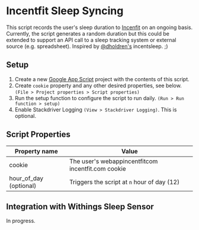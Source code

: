 # Incentfit Sleep Syncing

This script records the user's sleep duration to [Incenfit](https://incentfit.com) on an ongoing basis. Currently, the script generates a random duration but this could be extended to support an API call to a sleep tracking system or external source (e.g. spreadsheet). Inspired by [@dholdren's](https://github.com/dholdren) incentsleep. ;)

## Setup

1. Create a new [Google App Script](https://script.google.com/home/my) project with the contents of this script.
1. Create `cookie` property and any other desired properties, see below. `(File > Project properties > Script properties)`
1. Run the setup function to configure the script to run daily. `(Run > Run function > setup)`
1. Enable Stackdriver Logging `(View > Stackdriver Logging)`. This is optional.

## Script Properties

Property name | Value
------------ | -------------
cookie | The user's webappincentfitcom incentfit.com cookie
hour_of_day (optional) | Triggers the script at `n` hour of day (12)

## Integration with Withings Sleep Sensor

In progress.
